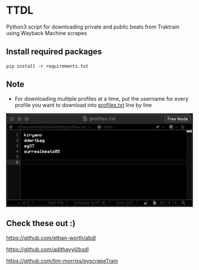 # TTDL
Python3 script for downloading private and public beats from Traktrain using Wayback Machine scrapes


## Install required packages
```
pip install -r requirements.txt
```
## Note
- For downloading multiple profiles at a time, put the username for every profile you want to download into [profiles.txt](https://github.com/claydol/ttdl/blob/main/profiles.txt) line by line

![profiles.png](profiles.png)

## Check these out :)
https://github.com/ethan-worth/abdl

https://github.com/adithayyil/bsdl

https://github.com/tim-morriss/pyscrapeTrain
